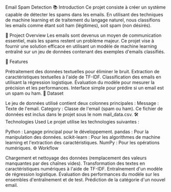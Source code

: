 Email Spam Detection
📚 Introduction
Ce projet consiste à créer un système capable de détecter les spams dans les emails. En utilisant des techniques de machine learning et de traitement du langage naturel, nous classifions les emails comme étant soit ham (légitimes), soit spam (non désirés).

🧠 Project Overview
Les emails sont devenus un moyen de communication essentiel, mais les spams restent un problème majeur. Ce projet vise à fournir une solution efficace en utilisant un modèle de machine learning entraîné sur un jeu de données contenant des exemples d'emails classifiés.

🚀 Features

Prétraitement des données textuelles pour éliminer le bruit.
Extraction de caractéristiques textuelles à l'aide de TF-IDF.
Classification des emails en utilisant la régression logistique.
Évaluation du modèle pour mesurer la précision et les performances.
Interface simple pour prédire si un email est un spam ou ham.
📁 Dataset

Le jeu de données utilisé contient deux colonnes principales :
Message : Texte de l'email.
Category : Classe de l'email (spam ou ham).
Ce fichier de données est inclus dans le projet sous le nom mail_data.csv.
🛠️ Technologies Used
Le projet utilise les technologies suivantes :

Python : Langage principal pour le développement.
pandas : Pour la manipulation des données.
scikit-learn : Pour les algorithmes de machine learning et l'extraction des caractéristiques.
NumPy : Pour les opérations numériques.
⚙️ Workflow

Chargement et nettoyage des données (remplacement des valeurs manquantes par des chaînes vides).
Transformation des textes en caractéristiques numériques à l'aide de TF-IDF.
Entraînement d'un modèle de régression logistique.
Évaluation des performances du modèle sur les ensembles d'entraînement et de test.
Prédiction de la catégorie d'un nouvel email.
